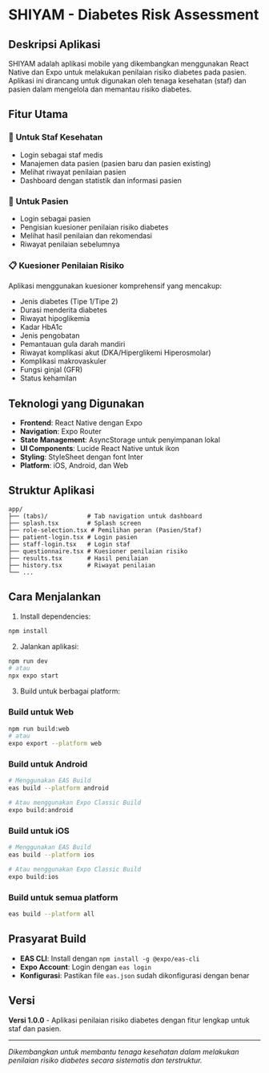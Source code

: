 # SHIYAM - Diabetes Risk Assessment

## Deskripsi Aplikasi

SHIYAM adalah aplikasi mobile yang dikembangkan menggunakan React Native dan Expo untuk melakukan penilaian risiko diabetes pada pasien. Aplikasi ini dirancang untuk digunakan oleh tenaga kesehatan (staf) dan pasien dalam mengelola dan memantau risiko diabetes.

## Fitur Utama

### 🏥 **Untuk Staf Kesehatan**
- Login sebagai staf medis
- Manajemen data pasien (pasien baru dan pasien existing)
- Melihat riwayat penilaian pasien
- Dashboard dengan statistik dan informasi pasien

### 👤 **Untuk Pasien**
- Login sebagai pasien
- Pengisian kuesioner penilaian risiko diabetes
- Melihat hasil penilaian dan rekomendasi
- Riwayat penilaian sebelumnya

### 📋 **Kuesioner Penilaian Risiko**
Aplikasi menggunakan kuesioner komprehensif yang mencakup:
- Jenis diabetes (Tipe 1/Tipe 2)
- Durasi menderita diabetes
- Riwayat hipoglikemia
- Kadar HbA1c
- Jenis pengobatan
- Pemantauan gula darah mandiri
- Riwayat komplikasi akut (DKA/Hiperglikemi Hiperosmolar)
- Komplikasi makrovaskuler
- Fungsi ginjal (GFR)
- Status kehamilan

## Teknologi yang Digunakan

- **Frontend**: React Native dengan Expo
- **Navigation**: Expo Router
- **State Management**: AsyncStorage untuk penyimpanan lokal
- **UI Components**: Lucide React Native untuk ikon
- **Styling**: StyleSheet dengan font Inter
- **Platform**: iOS, Android, dan Web

## Struktur Aplikasi

```
app/
├── (tabs)/           # Tab navigation untuk dashboard
├── splash.tsx        # Splash screen
├── role-selection.tsx # Pemilihan peran (Pasien/Staf)
├── patient-login.tsx # Login pasien
├── staff-login.tsx   # Login staf
├── questionnaire.tsx # Kuesioner penilaian risiko
├── results.tsx       # Hasil penilaian
├── history.tsx       # Riwayat penilaian
└── ...
```

## Cara Menjalankan

1. Install dependencies:
```bash
npm install
```

2. Jalankan aplikasi:
```bash
npm run dev
# atau
npx expo start
```

3. Build untuk berbagai platform:

### Build untuk Web
```bash
npm run build:web
# atau
expo export --platform web
```

### Build untuk Android
```bash
# Menggunakan EAS Build
eas build --platform android

# Atau menggunakan Expo Classic Build
expo build:android
```

### Build untuk iOS
```bash
# Menggunakan EAS Build
eas build --platform ios

# Atau menggunakan Expo Classic Build
expo build:ios
```

### Build untuk semua platform
```bash
eas build --platform all
```

## Prasyarat Build

- **EAS CLI**: Install dengan `npm install -g @expo/eas-cli`
- **Expo Account**: Login dengan `eas login`
- **Konfigurasi**: Pastikan file `eas.json` sudah dikonfigurasi dengan benar

## Versi

**Versi 1.0.0** - Aplikasi penilaian risiko diabetes dengan fitur lengkap untuk staf dan pasien.

---

*Dikembangkan untuk membantu tenaga kesehatan dalam melakukan penilaian risiko diabetes secara sistematis dan terstruktur.*